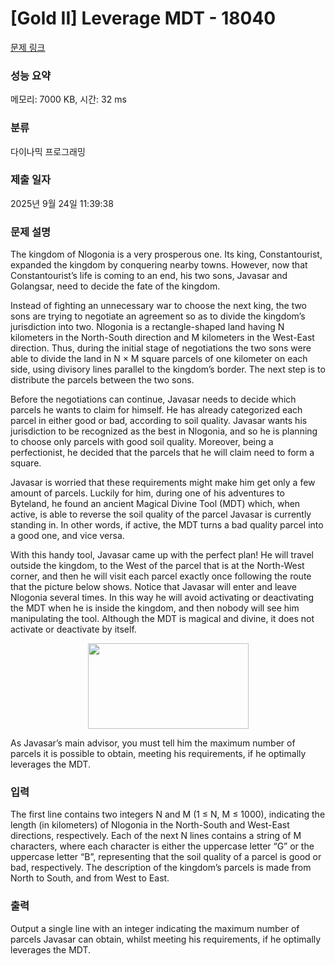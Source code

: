 # [Gold II] Leverage MDT - 18040 

[문제 링크](https://www.acmicpc.net/problem/18040) 

### 성능 요약

메모리: 7000 KB, 시간: 32 ms

### 분류

다이나믹 프로그래밍

### 제출 일자

2025년 9월 24일 11:39:38

### 문제 설명

<p>The kingdom of Nlogonia is a very prosperous one. Its king, Constantourist, expanded the kingdom by conquering nearby towns. However, now that Constantourist’s life is coming to an end, his two sons, Javasar and Golangsar, need to decide the fate of the kingdom.</p>

<p>Instead of fighting an unnecessary war to choose the next king, the two sons are trying to negotiate an agreement so as to divide the kingdom’s jurisdiction into two. Nlogonia is a rectangle-shaped land having N kilometers in the North-South direction and M kilometers in the West-East direction. Thus, during the initial stage of negotiations the two sons were able to divide the land in N × M square parcels of one kilometer on each side, using divisory lines parallel to the kingdom’s border. The next step is to distribute the parcels between the two sons.</p>

<p>Before the negotiations can continue, Javasar needs to decide which parcels he wants to claim for himself. He has already categorized each parcel in either good or bad, according to soil quality. Javasar wants his jurisdiction to be recognized as the best in Nlogonia, and so he is planning to choose only parcels with good soil quality. Moreover, being a perfectionist, he decided that the parcels that he will claim need to form a square.</p>

<p>Javasar is worried that these requirements might make him get only a few amount of parcels. Luckily for him, during one of his adventures to Byteland, he found an ancient Magical Divine Tool (MDT) which, when active, is able to reverse the soil quality of the parcel Javasar is currently standing in. In other words, if active, the MDT turns a bad quality parcel into a good one, and vice versa.</p>

<p>With this handy tool, Javasar came up with the perfect plan! He will travel outside the kingdom, to the West of the parcel that is at the North-West corner, and then he will visit each parcel exactly once following the route that the picture below shows. Notice that Javasar will enter and leave Nlogonia several times. In this way he will avoid activating or deactivating the MDT when he is inside the kingdom, and then nobody will see him manipulating the tool. Although the MDT is magical and divine, it does not activate or deactivate by itself.</p>

<p style="text-align: center;"><img alt="" src="https://upload.acmicpc.net/58314e4b-3f3b-4dfc-8763-0155f9c74bdc/-/preview/" style="width: 257px; height: 137px;"></p>

<p>As Javasar’s main advisor, you must tell him the maximum number of parcels it is possible to obtain, meeting his requirements, if he optimally leverages the MDT.</p>

### 입력 

 <p>The first line contains two integers N and M (1 ≤ N, M ≤ 1000), indicating the length (in kilometers) of Nlogonia in the North-South and West-East directions, respectively. Each of the next N lines contains a string of M characters, where each character is either the uppercase letter “G” or the uppercase letter “B”, representing that the soil quality of a parcel is good or bad, respectively. The description of the kingdom’s parcels is made from North to South, and from West to East.</p>

### 출력 

 <p>Output a single line with an integer indicating the maximum number of parcels Javasar can obtain, whilst meeting his requirements, if he optimally leverages the MDT.</p>

